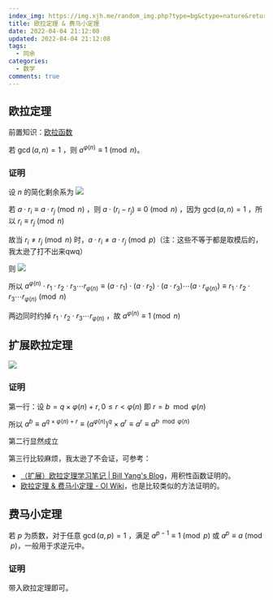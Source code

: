 ```yaml
---
index_img: https://img.xjh.me/random_img.php?type=bg&ctype=nature&return=302&seed=273612
title: 欧拉定理 & 费马小定理
date: 2022-04-04 21:12:08
updated: 2022-04-04 21:12:08
tags:
  - 同余
categories:
  - 数学
comments: true
---
```

## 欧拉定理

前置知识：[欧拉函数](https://oi-wiki.org/math/number-theory/euler/)

若 $\gcd(a,n)=1$ ，则 $a^{\varphi(n)}\equiv 1\pmod n$。

### 证明

设 $n$ 的简化剩余系为 ![](https://latex.codecogs.com/svg.image?\left\{%20\overline{r_1},\overline{r_2},\overline{r_3},\cdots,\overline{r_{\varphi(n)}}%20\right\})

若 $a\cdot r_i\equiv a\cdot r_j\pmod n$ ，则 $a\cdot(r_i-r_j)\equiv 0 \pmod n$ ，因为 $\gcd(a,n)=1$ ，所以 $r_i\equiv r_j\pmod n$

故当 $r_i\ne r_j\pmod n$ 时，$a\cdot r_i\ne a\cdot r_j\pmod p$（注：这些不等于都是取模后的，我太逊了打不出来qwq）

则 ![](https://latex.codecogs.com/svg.image?\left\{%20\overline{r_1},\overline{r_2},\overline{r_3},\cdots,\overline{r_{\varphi(n)}}%20\right\}%20=\left\{%20\overline{a\cdot%20r_1},\overline{a\cdot%20r_2},\overline{a\cdot%20r_3},\cdots,\overline{a\cdot%20r_{\varphi(n)}}%20\right\})

所以 $a^{\varphi(n)}\cdot r_1\cdot r_2\cdot r_3\cdots r_{\varphi(n)}\equiv (a\cdot r_1)\cdot(a\cdot r_2)\cdot(a\cdot r_3)\cdots(a\cdot r_{\varphi(n)})\equiv r_1\cdot r_2\cdot r_3\cdots r_{\varphi(n)}\pmod n$

两边同时约掉 $r_1\cdot r_2\cdot r_3\cdots r_{\varphi(n)}$ ，故 $a^{\varphi(n)}\equiv 1\pmod n$

## 扩展欧拉定理

![](https://latex.codecogs.com/svg.image?a^b\equiv\begin{cases}a^{b\mod\varphi(n)}%20&\gcd(a,n)=1%20\\a^b%20&\gcd(a,n)\neq1\land%20b%3C\varphi(n)%20\\%20a^{b\mod\varphi(n)+\varphi(n)}%20&\gcd(a,n)\neq1\land~b\geq\varphi(n)\end{cases}\pmod%20n)

### 证明

第一行：设 $b=q\times\varphi(n)+r,0\le r<\varphi(n)$ 即 $r=b\mod \varphi(n)$

所以 $a^b\equiv a^{q\times\varphi(n)+r}\equiv (a^{\varphi(n)})^q\times a^r\equiv a^r\equiv a^{b\mod \varphi(n)}$

第二行显然成立

第三行比较麻烦，我太逊了不会证，可参考：

- [（扩展）欧拉定理学习笔记 | Bill Yang's Blog](http://blog.bill.moe/euler-theorem-notes/#证明)，用积性函数证明的。
- [欧拉定理 & 费马小定理 - OI Wiki](https://oi-wiki.org/math/number-theory/fermat/#_6)，也是比较类似的方法证明的。

## 费马小定理

若 $p$ 为质数，对于任意 $\gcd(a, p)=1$ ，满足 $a^{p-1}\equiv 1\pmod p$ 或 $a^p\equiv a\pmod p$，一般用于求逆元中。

### 证明

带入欧拉定理即可。

